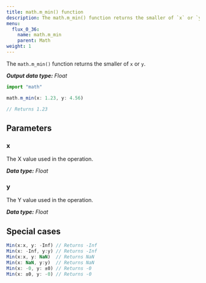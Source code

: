 ```yaml
---
title: math.m_min() function
description: The math.m_min() function returns the smaller of `x` or `y`.
menu:
  flux_0_36:
    name: math.m_min
    parent: Math
weight: 1
---
```


The `math.m_min()` function returns the smaller of `x` or `y`.

_**Output data type:** Float_

```js
import "math"

math.m_min(x: 1.23, y: 4.56)

// Returns 1.23
```

## Parameters

### x
The X value used in the operation.

_**Data type:** Float_

### y
The Y value used in the operation.

_**Data type:** Float_

## Special cases
```js
Min(x:x, y: -Inf) // Returns -Inf
Min(x: -Inf, y:y) // Returns -Inf
Min(x:x, y: NaN)  // Returns NaN
Min(x: NaN, y:y)  // Returns NaN
Min(x: -0, y: ±0) // Returns -0
Min(x: ±0, y: -0) // Returns -0
```
